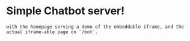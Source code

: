 # Simple Chatbot server!

    with the homepage serving a demo of the embeddable iframe, and the actual iframe-able page on `/bot`.